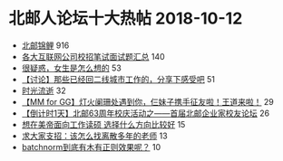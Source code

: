 # 北邮人论坛十大热帖 2018-10-12

- [北邮锦鲤](https://bbs.byr.cn/article/Talking/6053294) 916
- [各大互联网公司校招笔试面试题汇总](https://bbs.byr.cn/article/Job/1986471) 140
- [很疑惑，女生是怎么想的](https://bbs.byr.cn/article/Feeling/3082999) 53
- [【讨论】那些已经回二线城市工作的，分享下感受吧](https://bbs.byr.cn/article/WorkLife/1109360) 51
- [时光流逝](https://bbs.byr.cn/article/Picture/3223147) 32
- [【MM for GG】灯火阑珊处遇到你，仨妹子携手征友啦！王道来啦！](https://bbs.byr.cn/article/Friends/1892703) 29
- [【倒计时1天】北邮63周年校庆活动之——首届北邮企业家校友论坛](https://bbs.byr.cn/article/MyBUPT/1972) 26
- [想在美帝面向工作读硕 选择什么方向比较好](https://bbs.byr.cn/article/GoAbroad/360516) 15
- [求大家支招：该怎么找离散多年的老师](https://bbs.byr.cn/article/Constellations/503273) 13
- [batchnorm到底有木有正则效果呢？](https://bbs.byr.cn/article/ML_DM/31932) 10


